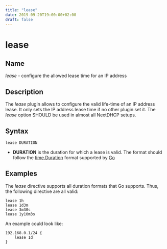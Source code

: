 ```yaml
---
title: "lease"
date: 2019-09-20T19:00:00+02:00
draft: false
---
```


# lease

## Name

*lease* - configure the allowed lease time for an IP address

## Description

The *lease* plugin allows to configure the valid life-time of an IP address lease. It only sets the IP address lease time if no other plugin set it. The *lease* option SHOULD be used in almost all NextDHCP setups.

## Syntax

```
lease DURATION
```

* **DURATION** is the duration for which a lease is valid. The format should follow the [time.Duration](https://godoc.org/golang.org/time) format supported by [Go](https://golang.org)

## Examples

The *lease* directive supports all duration formats that Go supports. Thus, the following directive are all valid:

```
lease 1h
lease 1d3m
lease 3m30s
lease 1y10m3s
```

An example could look like:

```
192.168.0.1/24 {
    lease 1d
}
```